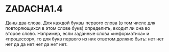 # ZADACHA1.4
Даны два слова. Для каждой буквы первого слова (в том числе для
повторяющихся в этом слове букв) определить, входит ли она во второе слово.
Например, если заданные слова «информатика» и «процессор», то для букв
первого из них ответом должно быть: нет нет нет да да нет нет да нет нет. 
